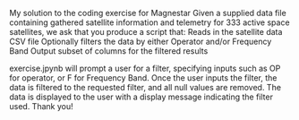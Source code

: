 My solution to the coding exercise for Magnestar
Given a supplied data file containing gathered satellite information and telemetry for 333 active space satellites, we ask that you produce a script that:
    Reads in the satellite data CSV file
    Optionally filters the data by either Operator and/or Frequency Band
    Output subset of columns for the filtered results

exercise.jpynb will prompt a user for a filter, specifying inputs such as OP for operator, or F for Frequency Band. Once the user inputs the filter, the data is filtered to the requested filter, and all null values are removed. The data is displayed to the user with a display message indicating the filter used. Thank you! 